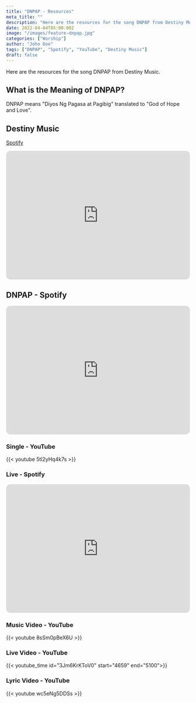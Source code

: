 ```yaml
---
title: "DNPAP - Resources"
meta_title: ""
description: "Here are the resources for the song DNPAP from Destiny Music."
date: 2022-04-04T05:00:00Z
image: "/images/feature-dnpap.jpg"
categories: ["Worship"]
author: "John Doe"
tags: ["DNPAP", "Spotify", "YouTube", "Destiny Music"]
draft: false
---
```

Here are the resources for the song DNPAP from Destiny Music.

## What is the Meaning of DNPAP?
DNPAP means "Diyos Ng Pagasa at Pagibig" translated to "God of Hope and Love".

## Destiny Music
[Spotify](https://open.spotify.com/artist/12t16fNXKGzNRO5p81Xvyo)

<iframe style="border-radius:12px" src="https://open.spotify.com/embed/artist/12t16fNXKGzNRO5p81Xvyo?utm_source=generator" width="100%" height="352" frameBorder="0" allowfullscreen="" allow="autoplay; clipboard-write; encrypted-media; fullscreen; picture-in-picture" loading="lazy"></iframe>

## DNPAP - Spotify

<iframe style="border-radius:12px" src="https://open.spotify.com/embed/track/5ikuIeKWiuCKMxvu5gloyl?utm_source=generator" width="100%" height="352" frameBorder="0" allowfullscreen="" allow="autoplay; clipboard-write; encrypted-media; fullscreen; picture-in-picture" loading="lazy"></iframe>

### Single - YouTube

{{< youtube 5tl2yHq4k7s >}}

### Live - Spotify

<iframe style="border-radius:12px" src="https://open.spotify.com/embed/track/3OAGH2cFDbtgiO8yePaWDB?utm_source=generator" width="100%" height="352" frameBorder="0" allowfullscreen="" allow="autoplay; clipboard-write; encrypted-media; fullscreen; picture-in-picture" loading="lazy"></iframe>

### Music Video - YouTube

{{< youtube 8sSm0pBeX6U >}}

### Live Video - YouTube

{{< youtube_time id="3Jm6KrKToV0" start="4659" end="5100">}}

### Lyric Video - YouTube

{{< youtube wc5eNg5DDSs >}}

